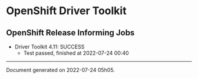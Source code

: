 
OpenShift Driver Toolkit
========================

OpenShift Release Informing Jobs
--------------------------------



* Driver Toolkit 4.11: SUCCESS
  - Test passed, finished at 2022-07-24 00:40






---
Document generated on 2022-07-24 05h05.
